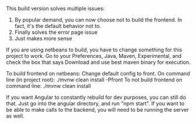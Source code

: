 This build version solves multiple issues:
1. By popular demand, you can now choose not to build the frontend. In fact, it's the default behavior not to.
2. Finally solves the error page issue
3. Just makes more sense

If you are using netbeans to build, you have to change something for this project to work. Go to your Preferences,
Java, Maven, Experimental, and check the box that says Download and use best maven binary for execution. 

To build frontend on netbeans:
Change default config to front.
On command line (in project root):
./mvnw clean install -Pfront
To not build frontend on command line:
./mvnw clean install

If you want Angular to constantly rebuild for dev purposes, you can still do that.
Just go into the angular directory, and run "npm start". If you want to 
be able to make calls to the backend, you will need to be running the server as well.